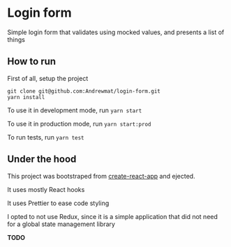 # Login form

Simple login form that validates using mocked values, and presents a list of things

## How to run

First of all, setup the project

```text
git clone git@github.com:Andrewmat/login-form.git
yarn install
```

To use it in development mode, run `yarn start`

To use it in production mode, run `yarn start:prod`

To run tests, run `yarn test`

## Under the hood

This project was bootstraped from [create-react-app](https://github.com/facebook/create-react-app) and ejected.

It uses mostly React hooks

It uses Prettier to ease code styling

I opted to not use Redux, since it is a simple application that did not need for a global state management library

**TODO**
